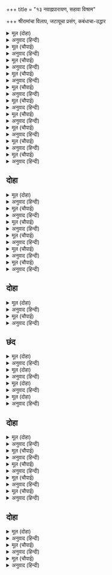 +++
title = "१३ नवाह्नपारायण, सहावा विश्राम"

+++
श्रीरामांचा विलाप, जटायूचा प्रसंग, कबंधाचा-उद्धार



<details><summary>मूल (दोहा)</summary>

जेहि बिधि कपट कुरंग संग धाइ चले श्रीराम।  
सो छबि सीता राखि उर रटति रहति हरिनाम॥ २९ (ख)॥
</details>

<details><summary>अनुवाद (हिन्दी)</summary>

श्रीराम ज्या रूपात कपट-मृगामागे धावत गेले, ते रूप हृदयात धरून सीता रामनाम जपत होती.॥ २९(ख)॥
</details>

<details><summary>मूल (चौपाई)</summary>

रघुपति अनुजहि आवत देखी।  
बाहिज चिंता कीन्हि बिसेषी॥  
जनकसुता परिहरिहु अकेली।  
आयहु तात बचन मम पेली॥
</details>

<details><summary>अनुवाद (हिन्दी)</summary>

इकडे श्रीरघुनाथ लक्ष्मणाला येत असलेला पाहून बाह्यतः आपल्याला मोठी काळजी वाटत असल्याचे दाखवून म्हणाले, ‘हे बंधू, तू जानकीला एकटीला सोडलेस, आणि माझ्या आज्ञेचे उल्लंघन करून येथे आलास!॥ १॥
</details>

<details><summary>मूल (चौपाई)</summary>

निसिचर निकर फिरहिं बन माहीं।  
मम मन सीता आश्रम नाहीं॥  
गहि पद कमल अनुज कर जोरी।  
कहेउ नाथ कछु मोहि न खोरी॥
</details>

<details><summary>अनुवाद (हिन्दी)</summary>

वनात राक्षसांच्या झुंडी फिरत असतात. सीता आश्रमात नसावी, असे मला वाटत आहे.’ लक्ष्मणाने श्रीरामांचे चरण-कमल धरून व हात जोडून म्हटले, ‘हे नाथ, यात माझा काही दोष नाही.’॥ २॥
</details>

<details><summary>मूल (चौपाई)</summary>

अनुज समेत गए प्रभु तहवाँ।  
गोदावरि तट आश्रम जहवाँ॥  
आश्रम देखि जानकी हीना।  
भए बिकल जस प्राकृत दीना॥
</details>

<details><summary>अनुवाद (हिन्दी)</summary>

मग प्रभू श्रीराम लक्ष्मणासह गोदावरीच्या तटावरील आपल्या आश्रमाच्या ठिकाणी गेले. आश्रमात जानकी नसल्याचे पाहून श्रीराम सामान्य मनुष्याप्रमाणे व्याकूळ व दुःखी झाले.॥ ३॥
</details>

<details><summary>मूल (चौपाई)</summary>

हा गुन खानि जानकी सीता।  
रूप सील ब्रत नेम पुनीता॥  
लछिमन समुझाए बहु भाँती।  
पूछत चले लता तरु पाँती॥
</details>

<details><summary>अनुवाद (हिन्दी)</summary>

ते विलाप करू लागले, ‘हे गुणनिधान जानकी, रूप, शील, व्रत आणि नियमांनी पवित्र असलेल्या सीते!’ लक्ष्मणाने श्रीरामांना पुष्कळ समजावले, परंतु श्रीराम लता-वृक्षांच्या रांगांना विचारत निघाले.॥ ४॥
</details>

<details><summary>मूल (चौपाई)</summary>

हे खग मृग हे मधुकर श्रेनी।  
तुम्ह देखी सीता मृगनैनी॥  
खंजन सुक कपोत मृग मीना।  
मधुप निकर कोकिला प्रबीना॥
</details>

<details><summary>अनुवाद (हिन्दी)</summary>

‘हे पक्ष्यांनो, हे पशूंनो, हे भ्रमरांच्या झुंडींनो, तुम्ही माझ्या मृगनयना सीतेला पाहिले काय? खंजन, पोपट, कबूतर, हरीण, मासे, भ्रमर-समूह, गायनप्रवीण कोकिळ,॥ ५॥
</details>

<details><summary>मूल (चौपाई)</summary>

कुंद कली दाड़िम दामिनी।  
कमल सरद ससि अहिभामिनी॥  
बरुन पास मनोज धनु हंसा।  
गज केहरि निज सुनत प्रसंसा॥
</details>

<details><summary>अनुवाद (हिन्दी)</summary>

कुंदकळ्या, डाळिंब, वीज, कमळ, शरदातील चंद्रमा, नागीण, वरुणाचा पाश, कामदेवांचे धनुष्य, हंस, हत्ती आणि सिंह, हे सर्वजण आज आपली प्रशंसा ऐकत होते.॥ ६॥
</details>

<details><summary>मूल (चौपाई)</summary>

श्रीफल कनक कदलि हरषाहीं।  
नेकु न संक सकुच मन माहीं॥  
सुनु जानकी तोहि बिनु आजू।  
हरषे सकल पाइ जनु राजू॥
</details>

<details><summary>अनुवाद (हिन्दी)</summary>

श्रीफळ, सुवर्ण आणि केळी आज आनंदित होत होत्या. त्यांच्या मनात जरासुद्धा शंका व संकोच नव्हता. हे जानकी, ऐक. तुझ्याविना हे सर्व आज असे आनंदात आहेत की, जणू त्यांना राज्य मिळाले आहे. (तुझ्या अंगांपुढे सर्वजण तुच्छ, अपमानित व लज्जित होते. तू नसल्यामुळे हे आपल्या शोभेच्या अभिमानाने प्रफुल्लित आहेत.)॥ ७॥
</details>

<details><summary>मूल (चौपाई)</summary>

किमिसहिजात अनख तोहि पाहीं।  
प्रिया बेगि प्रगटसि कस नाहीं॥  
एहि बिधि खोजत बिलपत स्वामी।  
मनहु महा बिरही अति कामी॥
</details>

<details><summary>अनुवाद (हिन्दी)</summary>

तुला ही त्यांची घमेंड कशी सहन होते? हे प्रिये, तू लवकर प्रकट का होत नाहीस?’ अशा प्रकारे अनंत ब्रह्मांडांचे व स्वरूपशक्ती सीतेचे स्वामी श्रीराम सीतेला शोधत असा विलाप करीत होते की, जसा एखादा महाविरही आणि अत्यंत कामी पुरुष करतो.॥ ८॥
</details>

<details><summary>मूल (चौपाई)</summary>

पूरनकाम राम सुख रासी।  
मनुजचरित कर अज अबिनासी॥  
आगें परा गीधपति देखा।  
सुमिरत राम चरन जिन्ह रेखा॥
</details>

<details><summary>अनुवाद (हिन्दी)</summary>

पूर्णकाम, आनंदाची खाण, अजन्मा व अविनाशी श्रीराम मनुष्यासारखी लीला करीत होते. पुढे गेल्यावर त्यांना गृध्रपती जटायू पडलेला दिसला. तो श्रीरामांच्या ध्वज, कुलिश इत्यादी चिह्नांनी अंकित चरणांचे स्मरण करीत होता.॥ ९॥
</details>

## दोहा


<details><summary>मूल (दोहा)</summary>

कर सरोज सिर परसेउ कृपासिंधु रघुबीर।  
निरखि राम छबि धाम मुख बिगत भई सब पीर॥ ३०॥
</details>

<details><summary>अनुवाद (हिन्दी)</summary>

कृपासागर श्रीरघुवीरांनी आपल्या करकमलांनी त्याच्या मस्तकाला स्पर्श केला. शोभाधाम श्रीरामचंद्रांचे परमसुंदर मुख पाहून जटायूची सर्व पीडा नाहीशी झाली.॥ ३०॥
</details>

<details><summary>मूल (चौपाई)</summary>

तब कह गीध बचन धरि धीरा।  
सुनहु राम भंजन भव भीरा॥  
नाथ दसानन यह गति कीन्ही।  
तेहिं खल जनकसुता हरि लीन्ही॥
</details>

<details><summary>अनुवाद (हिन्दी)</summary>

मग धीर धरून त्या जटायू गिधाडाने म्हटले, ‘हे जन्म-मृत्युरूप भवाच्या भयाचे नाश करणारे श्रीराम, ऐका. हे नाथ, रावणाने माझी अशी दशा केली. त्या दुष्टाने जानकीचे हरण केले आहे.॥ १॥
</details>

<details><summary>मूल (चौपाई)</summary>

लै दच्छिन दिसि गयउ गोसाईं।  
बिलपति अति कुररी की नाईं॥  
दरस लागि प्रभु राखेउँ प्राना।  
चलन चहत अब कृपानिधाना॥
</details>

<details><summary>अनुवाद (हिन्दी)</summary>

हे स्वामी, तो तिला घेऊन दक्षिण दिशेला गेला आहे. सीता ही टिटवीप्रमाणे खूप आक्रोश करीत होती. हे प्रभो, मी तुमच्या दर्शनासाठीच प्राण राखले होते. हे कृपानिधान, आता हे प्राण जाऊ इच्छितात.’॥ २॥
</details>

<details><summary>मूल (चौपाई)</summary>

राम कहा तनु राखहु ताता।  
मुख मुसुकाइ कही तेहिं बाता॥  
जा कर नाम मरत मुख आवा।  
अधमउ मुकुत होइ श्रुति गावा॥
</details>

<details><summary>अनुवाद (हिन्दी)</summary>

श्रीरामचंद्र म्हणाले, ‘हे तात, शरीर सोडू नका.’ तेव्हा त्याने हसत मुखाने म्हटले, ‘मरताना ज्यांचे नाव मुखात आल्यास महान पापीसुद्धा मुक्त होतो, असे वेदांनी सांगितले आहे,॥ ३॥
</details>

<details><summary>मूल (चौपाई)</summary>

सो मम लोचन गोचर आगें।  
राखौं देह नाथ केहि खाँगें॥  
जल भरि नयन कहहिं रघुराई।  
तात कर्म निज तें गति पाई॥
</details>

<details><summary>अनुवाद (हिन्दी)</summary>

तेच तुम्ही माझ्या डोळ्यांसमोर उभे आहात. हे नाथ, आता मी कोणती उणीव आहे, म्हणून देह राखून ठेवू?’ श्रीरघुनाथ डोळ्यांत पाणी आणून म्हणाले, ‘हे तात, तुम्ही स्वतःच्या श्रेष्ठ कर्मांनी दुर्लभ गती प्राप्त केली आहे.॥ ४॥
</details>

<details><summary>मूल (चौपाई)</summary>

परहित बस जिन्ह के मन माहीं।  
तिन्ह कहुँ जग दुर्लभ कछु नाहीं॥  
तनु तजि तात जाहु मम धामा।  
देउँ काह तुम्ह पूरनकामा॥
</details>

<details><summary>अनुवाद (हिन्दी)</summary>

ज्यांच्या मनात दुसऱ्याचे हित असते, त्यांच्यासाठी या जगात काहीही दुर्लभ नाही. हे तात, आज देह सोडून तुम्ही माझ्या परमधामास जा. मी तुम्हांला काय देऊ? तुम्ही तर पूर्णकाम आहात.॥ ५॥
</details>

## दोहा


<details><summary>मूल (दोहा)</summary>

सीता हरन तात जनि कहहु पिता सन जाइ।  
जौं मैं राम त कुल सहित कहिहि दसानन आइ॥ ३१॥
</details>

<details><summary>अनुवाद (हिन्दी)</summary>

हे तात, सीतेच्या हरणाची वार्ता तुम्ही जाऊन (स्वर्गात) माझ्या वडिलांना सांगू नका. जर मी राम असेन, तर सहकुटुंब रावणच तेथे जाऊन स्वतः सांगेल.’॥ ३१॥
</details>

<details><summary>मूल (चौपाई)</summary>

गीध देह तजि धरि हरि रूपा।  
भूषन बहु पट पीत अनूपा॥  
स्याम गात बिसाल भुज चारी।  
अस्तुति करत नयन भरि बारी॥
</details>

<details><summary>अनुवाद (हिन्दी)</summary>

जटायूने गिधाडाचा देह सोडून हरीचे रूप धारण केले आणि अनेक अनुपम, दिव्य अलंकार व दिव्य पीतांबर धारण केले. श्याम शरीर, चार विशाल भुजा आणि प्रेम व आनंदाचे अश्रू डोळ्यांत आणून तो स्तुती करू लागला.॥ १॥
</details>

## छंद


<details><summary>मूल (दोहा)</summary>

जय राम रूप अनूप निर्गुन सगुन गुन प्रेरक सही।  
दससीस बाहु प्रचंड खंडन चंड सर मंडन मही॥  
पाथोद गात सरोज मुख राजीव आयत लोचनं।  
नित नौमि रामु कृपाल बाहु बिसाल भव भय मोचनं॥ १॥
</details>

<details><summary>अनुवाद (हिन्दी)</summary>

‘हे राम, तुमचा विजय असो. तुमचे रूप अनुपम आहे. तुम्ही निर्गुण आहात, तसेच सगुण आहात आणि खरोखरच मायेचे प्रेरक आहात. दहा शिरांच्या रावणांच्या प्रचंड भुजांचे तुकडे तुकडे करण्यासाठी प्रचंड बाण धारण करणारे, पृथ्वीला सुशोभित करणारे, सजल मेघांसमान श्यामल शरीराचे, कमळासमान मुख असलेले आणि लाल कमळासमान विशाल नेत्रांचे, विशाल भुजांचे आणि भव-भयापासून मुक्त करणारे हे कृपाळू श्रीराम! मी तुम्हांला नित्य नमस्कार करतो.॥ १॥
</details>

<details><summary>मूल (दोहा)</summary>

बलमप्रमेयमनादिमजमब्यक्तमेकमगोचरं ।  
गोबिंद गोपर द्वंद्वहर बिग्यानघन धरनीधरं॥  
जे राम मंत्र जपंत संत अनंत जन मन रंजनं।  
नित नौमि राम अकाम प्रिय कामादि खल दल गंजनं॥ २॥
</details>

<details><summary>अनुवाद (हिन्दी)</summary>

तुम्ही अपरिमित बळाचे, अनादी, अजन्मा, अव्यक्त, एक, अगोचर, वेदवाक्ये जाणणारे गोविंद, इंद्रियातीत, जन्म-मरण, सुख-दुःख, हर्ष-शोकादी द्वंद्वांचे हरण करणारे, विज्ञानस्वरूप आणि पृथ्वीचे आधार आहात. जे संत राम-मंत्राचा जप करतात, त्या अनंत भक्तांच्या मनाला आनंद देणारे आहात. त्या निष्कामजनांना प्रिय असणारे आणि काम आदी दुष्ट वृत्तींच्या समूहाचे निर्दालन करणारे, हे श्रीराम, मी तुम्हांला नित्य नमस्कार करतो.॥ २॥
</details>

<details><summary>मूल (दोहा)</summary>

जेहि श्रुति निरंजन ब्रह्म ब्यापक बिरज अज कहि गावहीं।  
करि ध्यान ग्यान बिराग जोग अनेक मुनि जेहि पावहीं॥  
सो प्रगट करुना कंद सोभा बृंद अग जग मोहई।  
मम हृदय पंकज भृंग अंग अनंग बहु छबि सोहई॥ ३॥
</details>

<details><summary>अनुवाद (हिन्दी)</summary>

निरंजन, ब्रह्म, व्यापक, निर्विकार आणि जन्मरहित म्हणून ज्यांचे श्रुती गायन करतात, मुनी ज्यांना ध्यान, ज्ञान, वैराग्य आणि योग इत्यादी अनेक साधने करून प्राप्त करतात, तेच करुणाकंद, शोभेचे समूह असलेले प्रत्यक्ष श्रीभगवान प्रकट होऊन चराचराला आज मोहित करीत आहेत. माझ्या हृदयकमलाचे भ्रमर असलेल्या त्यांच्या अंगांमध्ये अनेक कामदेवांच्या रूपाची शोभा दिसत आहे.॥ ३॥
</details>

<details><summary>मूल (दोहा)</summary>

जो अगम सुगम सुभाव निर्मल असम सम सीतल सदा।  
पस्यंति जं जोगी जतन करि करत मन गो बस सदा॥  
सो राम रमा निवास संतत दास बस त्रिभुवन धनी।  
मम उर बसउ सो समन संसृति जासु कीरति पावनी॥ ४॥
</details>

<details><summary>अनुवाद (हिन्दी)</summary>

जे अगम्य आणि सुगम आहेत, निर्मल स्वभावाचे आहेत, विषम व सम आहेत आणि सदा शीतल आहेत, मन आणि इंद्रिये यांचा नित्य संयम करून योगीजन खूप साधन केल्यावर ज्यांचे दर्शन प्राप्त करतात, ते तिन्ही लोकींचे स्वामी, रमानिवास श्रीराम निरंतर आपल्या दासांच्या अधीन असतात. ज्यांची पवित्र कीर्ती संसारचक्राचा नाश करणारी आहे. तेच प्रभू माझ्या हृदयात निवास करोत.’॥ ४॥
</details>

## दोहा


<details><summary>मूल (दोहा)</summary>

अबिरल भगति मागि बर गीध गयउ हरिधाम।  
तेहि की क्रिया जथोचित निज कर कीन्ही राम॥ ३२॥
</details>

<details><summary>अनुवाद (हिन्दी)</summary>

असे अखंड भक्तीचे वरदान मागून गृध्रराज जटायू श्रीहरींच्या परमधामाला गेला. श्रीरामचंद्रांनी त्याच्या दहनादी क्रिया योग्य प्रकारे स्वतःच्या हातांनी केल्या.॥ ३२॥
</details>

<details><summary>मूल (चौपाई)</summary>

कोमल चित अति दीनदयाला।  
कारन बिनु रघुनाथ कृपाला॥  
गीध अधम खग आमिष भोगी।  
गति दीन्ही जो जाचत जोगी॥
</details>

<details><summary>अनुवाद (हिन्दी)</summary>

श्रीरघुनाथ अत्यंत कोमल चित्ताचे, दीनदयाळू आणि अकारण कृपाळू आहेत. जटायू हा एक क्षुद्र गिधाड आणि मांसाहारी होता. त्यालाही श्रीरामांनी योगीजनांना जी हवी असते, ती गती दिली.॥ १॥
</details>

<details><summary>मूल (चौपाई)</summary>

सुनहु उमा ते लोग अभागी।  
हरि तजि होहिं बिषय अनुरागी॥  
पुनि सीतहि खोजत द्वौ भाई।  
चले बिलोकत बन बहुताई॥
</details>

<details><summary>अनुवाद (हिन्दी)</summary>

श्रीशिव म्हणतात, ‘हे पार्वती, ऐक. जे लोक भगवंतांना सोडून विषयांवर प्रेम करतात, ते दुर्दैवी होत.’ नंतर दोघे बंधू सीतेला शोधत पुढे निघाले. वाटेतील घनदाट वने पहात ते जात होते.॥ २॥
</details>

<details><summary>मूल (चौपाई)</summary>

संकुल लता बिटप घन कानन।  
बहु खग मृग तहँ गज पंचानन॥  
आवत पंथ कबंध निपाता।  
तेहिं सब कही साप कै बाता॥
</details>

<details><summary>अनुवाद (हिन्दी)</summary>

ते दाट वन वृक्ष-वेलींनी भरलेले होते. त्यात पुष्कळ पक्षी, मृग, हत्ती आणि सिंह रहात होते. श्रीरामांनी वाटेत आलेल्या कबंध राक्षसाला ठार मारले. त्याने आपल्या शापाची सर्व हकिगत सांगितली.॥ ३॥
</details>

<details><summary>मूल (चौपाई)</summary>

दुरबासा मोहि दीन्ही सापा।  
प्रभु पद पेखि मिटा सो पापा॥  
सुनु गंधर्ब कहउँ मैं तोही।  
मोहि न सोहाइ ब्रह्मकुल द्रोही॥
</details>

<details><summary>अनुवाद (हिन्दी)</summary>

तो म्हणाला, ‘दुर्वासांनी मला शाप दिला होता. आता प्रभूंच्या चरणांच्या दर्शनाने ते पाप नाहीसे झाले.’ श्रीराम म्हणाले,‘हे गंधर्वा, मी सांगून ठेवतो की, ब्राह्मणकुळाचा अपराध करणारा मला आवडत नाही.॥ ४॥
</details>

## दोहा


<details><summary>मूल (दोहा)</summary>

मन क्रम बचन कपट तजि जो कर भूसुर सेव।  
मोहि समेत बिरंचि सिव बस ताकें सब देव॥ ३३॥
</details>

<details><summary>अनुवाद (हिन्दी)</summary>

कायावाचामनाने ब्राह्मणांची जो निष्कपट सेवा करतो, त्याला माझ्यासह ब्रह्मदेव, शिव इत्यादी सर्व देव वश होतात.॥ ३३॥
</details>

<details><summary>मूल (चौपाई)</summary>

सापत ताड़त परुष कहंता।  
बिप्र पूज्य अस गावहिं संता॥  
पूजिअ बिप्र सील गुन हीना।  
सूद्र न गुन गन ग्यान प्रबीना॥
</details>

<details><summary>अनुवाद (हिन्दी)</summary>

शाप देणारा, मारणारा आणि कठोर बोलणारासुद्धा ब्राह्मण पूजनीय आहे, असे संत म्हणतात. शीलहीन आणि गुणहीन ब्राह्मणसुद्धा पूजनीय होय पण गुणगणांनी युक्त आणि ज्ञानात निपुण असलेला शूद्रही पूजनीय नाही.’॥ १॥
</details>

<details><summary>मूल (चौपाई)</summary>

कहि निज धर्म ताहि समुझावा।  
निज पद प्रीति देखि मन भावा॥  
रघुपति चरन कमल सिरु नाई।  
गयउ गगन आपनि गति पाई॥
</details>

<details><summary>अनुवाद (हिन्दी)</summary>

श्रीरामांनी त्याला आपला भागवत धर्म समजावून सांगितला. आपल्या चरणी त्याचे प्रेम आहे, असे पाहून तो त्यांना आवडला. त्यानंतर श्रीरघुनाथांच्या चरणकमली नतमस्तक होऊन तो आपली गंधर्वाची गती प्राप्त करून आकाशात निघून गेला.॥ २॥
</details>

